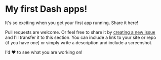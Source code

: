 
# My first Dash apps!
It's so exciting when you get your first app running.  Share it here!

Pull requests are welcome.  Or feel free to share it by [creating a new issue](https://github.com/AnnMarieW/dash-quickstart/issues/new)
and I'll transfer it to  this section.  You can include a link to your site or repo (if you have one)
or simply write a description and include a screenshot.

I'd :heart: to see what you are working on!
